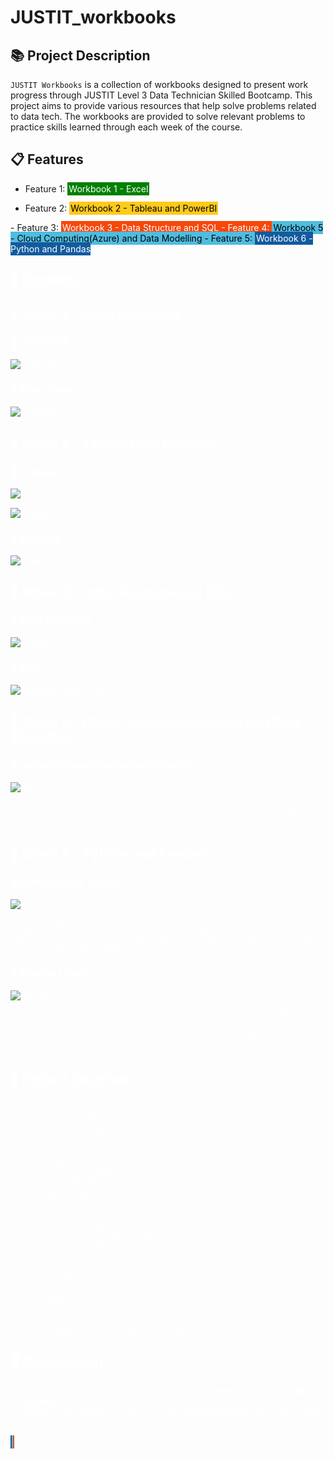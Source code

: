 # JUSTIT_workbooks

## 📚 Project Description
`JUSTIT Workbooks` is a collection of workbooks designed to present work progress through JUSTIT Level 3 Data Technician Skilled Bootcamp. This project aims to provide various resources that help solve problems related to data tech. The workbooks are provided to solve relevant problems to practice skills learned through each week of the course.

## 📋 Features
- Feature 1: <span style="background-color:	#008000; padding: 2px; color: white">
Workbook 1 - Excel
</span>

- Feature 2: <span style="background-color:	#FFCA1A; padding: 2px; color: black">
Workbook 2 - Tableau and PowerBI
</span>
- Feature 3: <span style="background-color:	#F7470B; padding: 2px; color: white">
Workbook 3 - Data Structure and SQL
- Feature 4: <span style="background-color:	#50bcdf; padding: 2px; color: black">
Workbook 5 - Cloud Computing(Azure) and Data Modelling
- Feature 5: <span style="background-color:	#125B9F; padding: 2px; color: white
">
Workbook 6 - Python and Pandas
      

## 💾 Contents
## 📖 Week 1 - Excel Essentials
### 🔎 VLOOKUP

![VLOOUP](/Workbooks/Week%201/VLOOKUP.png)

### 🔎 Pivot Table

![VLOOUP](/Workbooks/Week%201/Pivot%20Table.png)

## 📖 Week 2 - Tableau and PowerBI
### 🔎 Tableau

![Tableau](/Workbooks/Week%202/Tableau.png)

![Tableau](/Workbooks/Week%202/Tableau2.png)

### 🔎 PowerBI

![PowerBILab](/Workbooks/Week%202/powerBI.png)

## 📖 Week 3 - Data Structure and SQL

### 🔎 Data Structure

![Schema](/Workbooks/Week%203/datastructure.png)

### 🔎 SQL

![SQLDataFrameCreate](/Workbooks/Week%203/SQL.png)

## 📖 Week 5 - Cloud Computing(Azure) and Data Modelling

### 🔎 Senario Cloud Computing Consult

![senario](/Workbooks/Week%205/senario.png)

```
Senario based work, think and suggest best could service solutions with client's budget, situation and need. Practice of understanding different services on Azure and platform suggetions.
```

## 📖 Week 6 - Python and Pandas

### 🔎 Python Basic Syntax

![PythonSyntax](/Workbooks/Week%206/python.png)

```
Fresh introduction to installing Python and setting up different types of IDE such as VS code, Jupyter and Anaconda.
Studied basic Python syntax and make very simple working scripts and practiced through workbook.
```

### 🔎 Pandas Library

![Pandas](/Workbooks/Week%206/pandas.png)

```
Introduced to google colab for developing envrionment for Pandas.
Basic Pandas syntax and features were delivered such as dictionary
and useful methods. Creating new dataframe, import dataframe
externally, and edit dataframe. Data cleaning ideas and creating
visualisations through Pandas was also introduced.
```

## 🚧 Project Structure
```JUSTIT_workbooks/
├── 01_Python_Review/
│   ├── 01_Data_Type.ipynb
│   ├── 02_Conditional_Statements.ipynb
│   ├── 03_Loops.ipynb
│   ├── 04_Function.ipynb
│   └── ...
│
├── 02_Pandas/
│   ├── 01_Series.ipynb
│   ├── 02_DataFrame.ipynb
│   ├── 03_Indexing_And_Slicing.ipynb
│   ├── 04_GroupBy.ipynb
│   └── ... 
│
├── 03_Matplotlib_Seaborn/
│   ├── 01_Matplotlib_Basics.ipynb
│   ├── 02_Seaborn_Basics.ipynb
│   └── ... 
│
├── 04_SQL/
│   └── 01_SQL_Basics.ipynb
│
├── 05_Numpy/
│   └── 01_Numpy_Basics.ipynb
│
├── README.md
└── requirements.txt (create if needed)
```

## 🖥 Contributing
1. To contribute to this project, please create an **issue** or submit a **pull request**.
2. Before contributing, please check the **documentation** and, if necessary, provide additional explanations.



